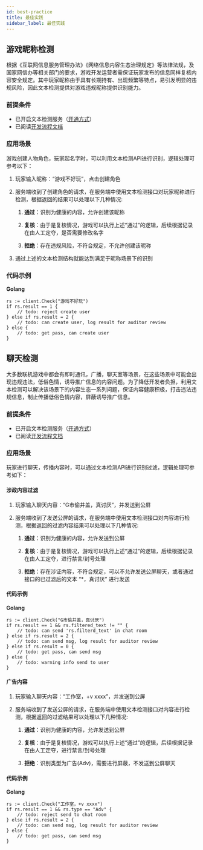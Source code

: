 ```yaml
---
id: best-practice
title: 最佳实践
sidebar_label: 最佳实践
---
```


## 游戏昵称检测

根据《互联网信息服务管理办法》《网络信息内容生态治理规定》等法律法规，及国家网信办等相关部门的要求，游戏开发运营者需保证玩家发布的信息同样复核内容安全规定。其中玩家昵称由于具有长期持有、出现频繁等特点，易引发明显的违规风险，因此文本检测提供对游戏违规昵称提供识别能力。

### 前提条件

 - 已开启文本检测服务（[开通方式](URL)）
 - 已阅读[开发流程文档](URL)

### 应用场景

游戏创建人物角色，玩家起名字时，可以利用文本检测API进行识别，逻辑处理可参考以下：

1. 玩家输入昵称：“游戏不好玩”，点击创建角色
2. 服务端收到了创建角色的请求，在服务端中使用文本检测接口对玩家昵称进行检测，根据返回的结果可以处理以下几种情况:

    1. **通过**：识别为健康的内容，允许创建该昵称

    2. **复核**：由于是复核情况，游戏可以执行上述“通过”的逻辑，后续根据记录在由人工定夺，是否需要修改名字

    3. **拒绝**：存在违规风险，不符合规定，不允许创建该昵称

3. 通过上述的文本检测结构就能达到满足于昵称场景下的识别


### 代码示例

**Golang**

``` golang
rs := client.Check("游戏不好玩")
if rs.result == 1 {
    // todo: reject create user
} else if rs.result = 2 {
    // todo: can create user, log result for auditor review
} else {
    // todo: get pass, can create user
}
```


## 聊天检测

大多数联机游戏中都会有即时通讯，广播，聊天室等场景，在这些场景中可能会出现违规违法，低俗色情，诱导推广信息的内容问题。为了降低开发者负担，利用文本检测可以解决该场景下的内容生态一系列问题，保证内容健康积极，打击违法违规信息，制止传播低俗色情内容，屏蔽诱导推广信息。

### 前提条件

 - 已开启文本检测服务（[开通方式](URL)）
 - 已阅读[开发流程文档](URL)

### 应用场景

玩家进行聊天，传播内容时，可以通过文本检测API进行识别过滤，逻辑处理可参考如下：

#### 涉政内容过滤
1. 玩家输入聊天内容：“G市偷井盖，真讨厌”，并发送到公屏
2. 服务端收到了发送公屏的请求，在服务端中使用文本检测接口对内容进行检测，根据返回的过滤内容结果可以处理以下几种情况:

    1. **通过**：识别为健康的内容，允许发送到公屏

    2. **复核**：由于是复核情况，游戏可以执行上述“通过”的逻辑，后续根据记录在由人工定夺，进行禁言/封号处理

    3. **拒绝**：存在涉证内容，不符合规定，可以不允许发送公屏聊天，或者通过接口的已过滤后的文本 “*，真讨厌” 进行发送

#### 代码示例

**Golang**

``` golang
rs := client.Check("G市偷井盖，真讨厌")
if rs.result == 1 && rs.filtered_text != "" {
    // todo: can send 'rs.filterd_text' in chat room
} else if rs.result = 2 {
    // todo: can send msg, log result for auditor review
} else if rs.result = 0 {
    // todo: get pass, can send msg
} else {
    // todo: warning info send to user
}
```

#### 广告内容

1. 玩家输入聊天内容：“工作室，+v xxxx”，并发送到公屏
2. 服务端收到了发送公屏的请求，在服务端中使用文本检测接口对内容进行检测，根据返回的过滤结果可以处理以下几种情况:

    1. **通过**：识别为健康的内容，允许发送到公屏

    2. **复核**：由于是复核情况，游戏可以执行上述“通过”的逻辑，后续根据记录在由人工定夺，进行禁言/封号处理
    
    3. **拒绝**：识别类型为广告(Adv)，需要进行屏蔽，不发送到公屏聊天

#### 代码示例

**Golang**

``` golang
rs := client.Check("工作室，+v xxxx")
if rs.result == 1 && rs.type == "Adv" {
    // todo: reject send to chat room
} else if rs.result = 2 {
    // todo: can send msg, log result for auditor review
} else {
    // todo: get pass, can send msg
}
```



